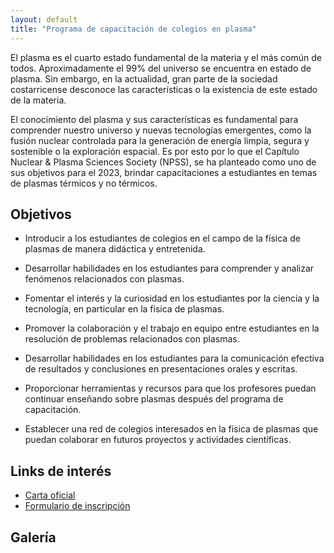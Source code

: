 ```yaml
---
layout: default
title: "Programa de capacitación de colegios en plasma"
---
```

El plasma es el cuarto estado fundamental de la materia y el más común de todos. Aproximadamente el
99% del universo se encuentra en estado de plasma. Sin embargo, en la actualidad, gran parte de la
sociedad costarricense desconoce las características o la existencia de este estado de la materia.

El conocimiento del plasma y sus características es fundamental para comprender nuestro universo y
nuevas tecnologías emergentes, como la fusión nuclear controlada para la generación de energía limpia,
segura y sostenible o la exploración espacial. Es por esto por lo que el Capítulo Nuclear & Plasma
Sciences Society (NPSS), se ha planteado como uno de sus objetivos para el 2023, brindar
capacitaciones a estudiantes en temas de plasmas térmicos y no térmicos.

## Objetivos
- Introducir a los estudiantes de colegios en el campo de la física de plasmas de manera didáctica y entretenida.

- Desarrollar habilidades en los estudiantes para comprender y analizar fenómenos relacionados con plasmas.

- Fomentar el interés y la curiosidad en los estudiantes por la ciencia y la tecnología, en particular en la física de plasmas.

- Promover la colaboración y el trabajo en equipo entre estudiantes en la resolución de problemas relacionados con plasmas.

- Desarrollar habilidades en los estudiantes para la comunicación efectiva de resultados y conclusiones en presentaciones orales y escritas.

- Proporcionar herramientas y recursos para que los profesores puedan continuar enseñando sobre plasmas después del programa de capacitación.

- Establecer una red de colegios interesados en la física de plasmas que puedan colaborar en futuros proyectos y actividades científicas.

## Links de interés
- [Carta oficial](/assets/pdfs/Proyecto%20de%20divulgaci%C3%B3n%20cientifica%20NPSS-ITCR-IEEE-F.pdf)
- [Formulario de inscripción](https://ieee.surveysparrow.com/s/solicitud-de-charlas/tt-98UbXsRdPfYf5w1YpnsXL5)
  
## Galería
<div class="white" style="background:rgba(0,0,0,0); border:solid 0px rgba(0,0,0,0); border-radius:0px; padding:0px 0px 1px 0px;">
<div id="slider_2449" class="owl-carousel sa_owl_theme owl-pagination-true autohide-arrows owl-loaded owl-drag" data-slider-id="slider_2449" style="visibility: visible;">
<div class="owl-stage-outer"><div class="owl-stage" style="transform: translate3d(-4991px, 0px, 0px); transition: all 0.2s ease 0s; width: 7488px;">
<div class="owl-item cloned" style="width: 499.198px;"><div id="slider_2449_slide04" class="sa_hover_container" style="padding:0% 0%; margin:0px 0%; background-image:url(/assets/img/pccp/355272227_582091223820143_5039241303430193849_n.jpg); background-position:left top; background-size:cover; background-repeat:no-repeat; min-height:360px; "><div class="sa_hover_fullslide"><a class="sa_slide_link_icon" href="https://ieee-npss.org/distinguished-lecturers/" target="_self" title="" aria-label=""></a></div>
<h1>Distinguished Lecturers</h1></div></div>

<div class="owl-item cloned" style="width: 499.198px;"><div id="slider_2449_slide05" class="sa_hover_container" style="padding:0% 0%; margin:0px 0%; background-image:url(/assets/img/pccp/355403535_762957225577846_7039262878779934030_n.jpg); background-position:left top; background-size:cover; background-repeat:no-repeat; min-height:360px; "><div class="sa_hover_fullslide"><a class="sa_slide_link_icon" href="https://ieee-npss.org/publications/" target="_self" title="" aria-label=""></a></div>
<h1>Publications</h1></div></div>

<div class="owl-item cloned" style="width: 499.198px;"><div id="slider_2449_slide06" class="sa_hover_container" style="padding:0% 0%; margin:0px 0%; background-image:url(/assets/img/pccp/355426698_931249457986654_2066725084347916471_n.jpg); background-position:left top; background-size:cover; background-repeat:no-repeat; min-height:360px; "><div class="sa_hover_fullslide"><a class="sa_slide_link_icon" href="https://ieee-npss.org/technical-committees/" target="_self" title="" aria-label=""></a></div>
<h1>Technical Committees</h1></div></div>

<div class="owl-item cloned" style="width: 499.198px;"><div id="slider_2449_slide07" class="sa_hover_container" style="padding:0% 0%; margin:0px 0%; background-image:url(/assets/img/pccp/355438134_1004836217174101_1000002577192842272_n.jpg); background-position:left top; background-size:cover; background-repeat:no-repeat; min-height:360px; "><div class="sa_hover_fullslide"><a class="sa_slide_link_icon" href="https://ieee-npss.org/community/" target="_self" title="" aria-label=""></a></div>
<h1>Community</h1></div></div>

<div class="owl-item" style="width: 499.198px;"><div id="slider_2449_slide01" class="sa_hover_container" style="padding:0% 0%; margin:0px 0%; background-image:url(/assets/img/pccp/355466317_1333851710900638_9121683033927798385_n.jpg); background-position:left top; background-size:cover; background-repeat:no-repeat; min-height:360px; "><div class="sa_hover_fullslide"><a class="sa_slide_link_icon" href="https://ieee-npss.org/conferences/" target="_self" title="" aria-label=""></a></div>
<h1>Conferences and Events</h1></div>

</div><div class="owl-item" style="width: 499.198px;"><div id="slider_2449_slide02" class="sa_hover_container" style="padding:0% 0%; margin:0px 0%; background-image:url(/assets/img/pccp/355583196_277357664952371_5007103035496392135_n.jpg); background-position:left top; background-size:cover; background-repeat:no-repeat; min-height:360px; "><div class="sa_hover_fullslide"><a class="sa_slide_link_icon" href="https://ieee-npss.org/awards/" target="_self" title="" aria-label=""></a></div>
<h1>Awards</h1></div></div>

<div class="owl-item" style="width: 499.198px;"><div id="slider_2449_slide03" class="sa_hover_container" style="padding:0% 0%; margin:0px 0%; background-image:url(/assets/img/pccp/355620384_655484213295553_6592047215860037627_n.jpg); background-position:left top; background-size:cover; background-repeat:no-repeat; min-height:360px; "><div class="sa_hover_fullslide"><a class="sa_slide_link_icon" href="https://ieee-npss.org/chapters/" target="_self" title="" aria-label=""></a></div>
<h1>Chapters</h1></div></div>

<div class="owl-nav"><button type="button" role="presentation" class="owl-prev">Previous</button><button type="button" role="presentation" class="owl-next">Next</button></div><div class="owl-dots"><button role="button" class="owl-dot"><span></span></button><button role="button" class="owl-dot"><span></span></button><button role="button" class="owl-dot"><span></span></button><button role="button" class="owl-dot"><span></span></button><button role="button" class="owl-dot"><span></span></button><button role="button" class="owl-dot"><span></span></button><button role="button" class="owl-dot active"><span></span></button></div><div class="owl-thumbs"></div></div>
</div>
<script type="text/javascript">
	jQuery(document).ready(function() {
		jQuery('#slider_2449').owlCarousel({
			items : 1,
			smartSpeed : 200,
			autoplay : true,
			autoplayTimeout : 5000,
			autoplayHoverPause : true,
			smartSpeed : 200,
			fluidSpeed : 200,
			autoplaySpeed : 200,
			navSpeed : 200,
			dotsSpeed : 200,
			loop : true,
			nav : true,
			navText : ['Previous','Next'],
			dots : true,
			responsiveRefreshRate : 200,
			slideBy : 1,
			mergeFit : true,
			autoHeight : false,
			mouseDrag : true,
			touchDrag : true
		});
		jQuery('#slider_2449').css('visibility', 'visible');
		var owl_goto = jQuery('#slider_2449');
		jQuery('.slider_2449_goto1').click(function(event){
			owl_goto.trigger('to.owl.carousel', 0);
		});
		jQuery('.slider_2449_goto2').click(function(event){
			owl_goto.trigger('to.owl.carousel', 1);
		});
		jQuery('.slider_2449_goto3').click(function(event){
			owl_goto.trigger('to.owl.carousel', 2);
		});
		jQuery('.slider_2449_goto4').click(function(event){
			owl_goto.trigger('to.owl.carousel', 3);
		});
		jQuery('.slider_2449_goto5').click(function(event){
			owl_goto.trigger('to.owl.carousel', 4);
		});
		jQuery('.slider_2449_goto6').click(function(event){
			owl_goto.trigger('to.owl.carousel', 5);
		});
		jQuery('.slider_2449_goto7').click(function(event){
			owl_goto.trigger('to.owl.carousel', 6);
		});
		var resize_2449 = jQuery('.owl-carousel');
		resize_2449.on('initialized.owl.carousel', function(e) {
			if (typeof(Event) === 'function') {
				window.dispatchEvent(new Event('resize'));
			} else {
				var evt = window.document.createEvent('UIEvents');
				evt.initUIEvent('resize', true, false, window, 0);
				window.dispatchEvent(evt);
			}
		});
	});
</script>